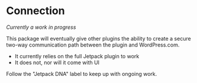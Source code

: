 # Connection

*Currently a work in progress*

This package will eventually give other plugins the ability to create a secure two-way communication path between  the plugin and WordPress.com. 
* It currently relies on the full Jetpack plugin to work 
* It does not, nor will it come with UI

Follow the "Jetpack DNA" label to keep up with ongoing work.
